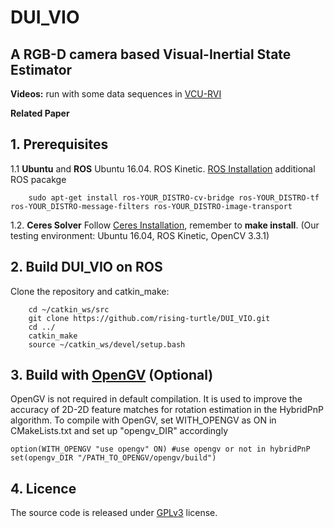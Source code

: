 # DUI_VIO
## A RGB-D camera based Visual-Inertial State Estimator 

**Videos:** run with some data sequences in [VCU-RVI](https://github.com/rising-turtle/VCU_RVI_Benchmark)

**Related Paper**


## 1. Prerequisites
1.1 **Ubuntu** and **ROS**
Ubuntu  16.04.
ROS Kinetic. [ROS Installation](http://wiki.ros.org/ROS/Installation)
additional ROS pacakge
```
    sudo apt-get install ros-YOUR_DISTRO-cv-bridge ros-YOUR_DISTRO-tf ros-YOUR_DISTRO-message-filters ros-YOUR_DISTRO-image-transport
```

1.2. **Ceres Solver**
Follow [Ceres Installation](http://ceres-solver.org/installation.html), remember to **make install**.
(Our testing environment: Ubuntu 16.04, ROS Kinetic, OpenCV 3.3.1) 

## 2. Build DUI_VIO on ROS
Clone the repository and catkin_make:
```
    cd ~/catkin_ws/src
    git clone https://github.com/rising-turtle/DUI_VIO.git
    cd ../
    catkin_make
    source ~/catkin_ws/devel/setup.bash
```
## 3. Build with [OpenGV](https://github.com/laurentkneip/opengv) (Optional)
OpenGV is not required in default compilation. It is used to improve the accuracy of 2D-2D feature matches for rotation estimation in the HybridPnP algorithm. To compile with OpenGV, set WITH_OPENGV as ON in CMakeLists.txt and set up "opengv_DIR" accordingly 

```
option(WITH_OPENGV "use opengv" ON) #use opengv or not in hybridPnP 
set(opengv_DIR "/PATH_TO_OPENGV/opengv/build")
```

## 4. Licence
The source code is released under [GPLv3](http://www.gnu.org/licenses/) license.
